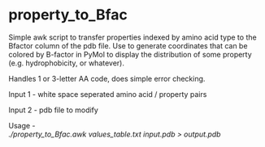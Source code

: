 # property_to_Bfac

Simple awk script to transfer properties indexed by amino acid type to the Bfactor column of the pdb file. 
Use to generate coordinates that can be colored by B-factor in PyMol to display the distribution of some property (e.g. hydrophobicity, or whatever). 

Handles 1 or 3-letter AA code, does simple error checking. 

Input 1 - white space seperated amino acid / property pairs

Input 2 - pdb file to modify 

Usage -      
<i> ./property_to_Bfac.awk values_table.txt input.pdb > output.pdb </i>

